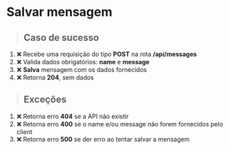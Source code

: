 # Salvar mensagem

> ## Caso de sucesso

1. ❌ Recebe uma requisição do tipo **POST** na rota **/api/messages**
3. ❌ Valida dados obrigatórios: **name** e **message**
4. ❌ **Salva** mensagem com os dados fornecidos
5. ❌ Retorna **204**, sem dados

> ## Exceções

1. ❌ Retorna erro **404** se a API não existir
3. ❌ Retorna erro **400** se o name e/ou message não forem fornecidos pelo client
4. ❌ Retorna erro **500** se der erro ao tentar salvar a mensagem